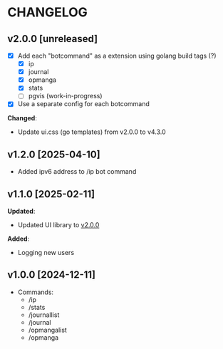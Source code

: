 # CHANGELOG

## v2.0.0 [unreleased]

- [x] Add each "botcommand" as a extension using golang build tags (?)
    - [x] ip
    - [x] journal
    - [x] opmanga
    - [x] stats
    - [ ] pgvis (work-in-progress)
- [x] Use a separate config for each botcommand

**Changed**:

- Update ui.css (go templates) from v2.0.0 to v4.3.0

## v1.2.0 [2025-04-10]

- Added ipv6 address to /ip bot command

## v1.1.0 [2025-02-11]

**Updated**:

- Updated UI library to [v2.0.0](https://github.com/knackwurstking/ui/tree/dev?tab=readme-ov-file)

**Added**:

- Logging new users

## v1.0.0 [2024-12-11]

- Commands:
    - /ip
    - /stats
    - /journallist
    - /journal
    - /opmangalist
    - /opmanga
